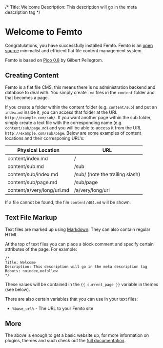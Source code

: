 /*
Title: Welcome
Description: This description will go in the meta description tag
*/

Welcome to Femto
================

Congratulations, you have successfully installed Femto. Femto is an
[open source](https://github.com/neckcen/Femto) minimalist and efficient flat
file content management system.

Femto is based on [Pico 0.8](http://pico.dev7studios.com/) by Gilbert Pellegrom.


Creating Content
----------------
Femto is a flat file CMS, this means there is no administration backend and
database to deal with. You simply create `.md` files in the `content` folder
and that becomes a page.

If you create a folder within the content folder (e.g. `content/sub`) and put
an `index.md` inside it, you can access that folder at the URL
`http://example.com/sub/`. If you want another page within the sub folder,
simply create a text file with the corresponding name (e.g.
`content/sub/page.md`) and you will be able to access it from the URL
`http://example.com/sub/page`. Below are some examples of content
locations and their corresponing URL's:

<table class="width-100 table-striped">
    <thead>
        <tr><th>Physical Location</th><th>URL</th></tr>
    </thead>
    <tbody>
        <tr><td>content/index.md</td><td>/</td></tr>
        <tr><td>content/sub.md</td><td>/sub</td></tr>
        <tr><td>content/sub/index.md</td><td>/sub/ (note the trailing slash)</td></tr>
        <tr><td>content/sub/page.md</td><td>/sub/page</td></tr>
        <tr><td>content/a/very/long/url.md</td><td>/a/very/long/url</td></tr>
    </tbody>
</table>

If a file cannot be found, the file `content/404.md` will be shown.


Text File Markup
----------------
Text files are marked up using
[Markdown](http://daringfireball.net/projects/markdown/syntax). They can also
contain regular HTML.

At the top of text files you can place a block comment and specify certain
attributes of the page. For example:

    /*
    Title: Welcome
    Description: This description will go in the meta description tag
    Robots: noindex,nofollow
    */

These values will be contained in the `{{ current_page }}` variable in themes
(see below).

There are also certain variables that you can use in your text files:

* <code>&#37;base_url&#37;</code> - The URL to your Femto site

More
----
The above is enough to get a basic website up, for more information on plugins,
themes and such check out the
[full documentation](https://eiky.net/tinkering/femto/).
